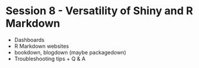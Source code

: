 # Session 8 - Versatility of Shiny and R Markdown

- Dashboards
- R Markdown websites
- bookdown, blogdown (maybe packagedown)
- Troubleshooting tips + Q & A
